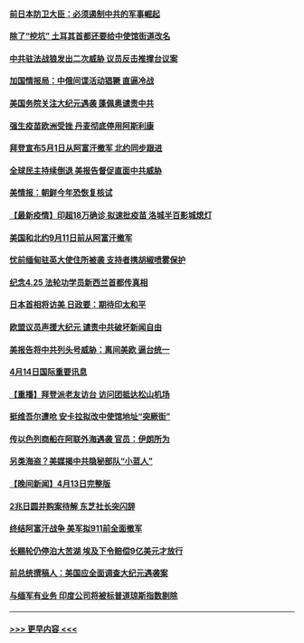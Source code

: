 #### [前日本防卫大臣：必须遏制中共的军事崛起](../pages/prog202/a103095987.md?t=04150852) 
#### [除了“挖坑” 土耳其首都还要给中使馆街道改名](../pages/prog202/a103096274.md?t=04150852) 
#### [中共驻法战狼发出二次威胁 议员反击推撑台议案](../pages/prog202/a103096259.md?t=04150852) 
#### [加国情报局：中俄间谍活动猖獗 直逼冷战](../pages/prog202/a103095457.md?t=04150852) 
#### [美国务院关注大纪元遇袭 蓬佩奥谴责中共](../pages/prog202/a103095539.md?t=04150852) 
#### [强生疫苗欧洲受挫 丹麦彻底停用阿斯利康](../pages/prog202/a103096295.md?t=04150852) 
#### [拜登宣布5月1日从阿富汗撤军 北约同步跟进](../pages/prog202/a103096308.md?t=04150852) 
#### [全球民主持续倒退 美报告督促直面中共威胁](../pages/prog202/a103096299.md?t=04150852) 
#### [美情报：朝鲜今年恐恢复核试](../pages/prog202/a103096222.md?t=04150852) 
#### [【最新疫情】印超18万确诊 拟速批疫苗 洛城半百影城熄灯](../pages/prog202/a103096127.md?t=04150852) 
#### [美国和北约9月11日前从阿富汗撤军](../pages/prog202/a103096099.md?t=04150852) 
#### [忧前缅甸驻英大使住所被袭 支持者携胡椒喷雾保护](../pages/prog202/a103095979.md?t=04150852) 
#### [纪念4.25 法轮功学员新西兰首都传真相](../pages/prog202/a103096071.md?t=04150852) 
#### [日本首相将访美 日政要：期待印太和平](../pages/prog202/a103096039.md?t=04150852) 
#### [欧盟议员声援大纪元 谴责中共破坏新闻自由](../pages/prog202/a103096016.md?t=04150852) 
#### [美报告将中共列头号威胁：离间美欧 逼台统一](../pages/prog202/a103095875.md?t=04150852) 
#### [4月14日国际重要讯息](../pages/prog202/a103095817.md?t=04150852) 
#### [【重播】拜登派老友访台 访问团抵达松山机场](../pages/prog202/a103095812.md?t=04150852) 
#### [挺维吾尔遭呛 安卡拉拟改中使馆地址“突厥街”](../pages/prog202/a103095720.md?t=04150852) 
#### [传以色列商船在阿联外海遇袭 官员：伊朗所为](../pages/prog202/a103095691.md?t=04150852) 
#### [另类海盗？美媒揭中共隐秘部队“小蓝人”](../pages/prog202/a103095637.md?t=04150852) 
#### [【晚间新闻】4月13日完整版](../pages/prog202/a103095664.md?t=04150852) 
#### [2兆日圆并购案待解 东芝社长突闪辞](../pages/prog202/a103095658.md?t=04150852) 
#### [终结阿富汗战争 美军拟911前全面撤军](../pages/prog202/a103095629.md?t=04150852) 
#### [长赐轮仍停泊大苦湖 埃及下令赔偿9亿美元才放行](../pages/prog202/a103095620.md?t=04150852) 
#### [前总统撰稿人：美国应全面调查大纪元遇袭案](../pages/prog202/a103095616.md?t=04150852) 
#### [与缅军有业务 印度公司将被标普道琼斯指数剔除](../pages/prog202/a103095170.md?t=04150852) 

----
#### [ >>> 更早内容 <<< ](../indexes/prog202-earlier.md)
